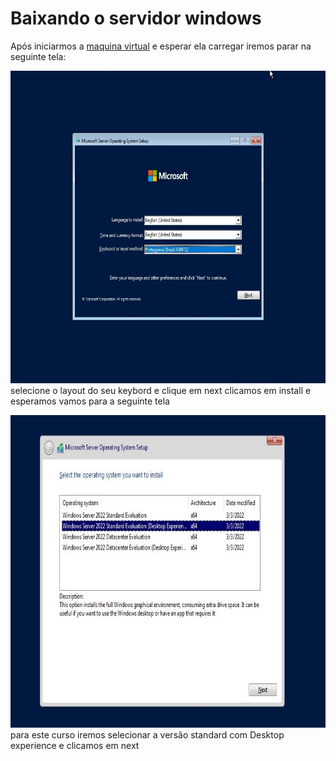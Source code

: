 # Baixando o servidor windows
Após iniciarmos a [maquina virtual](https://github.com/gaamarchi/Windows_Server/blob/main/baixando_servidor/criando_vm.md) e esperar ela carregar iremos parar na seguinte tela:  

<p float="left">
  <img src="linguagem.jpg" width="600" height="500" style="margin-right: 10px;">
  selecione o layout do seu keybord e clique em next 
  clicamos em install e esperamos  
  vamos para a seguinte tela  
</p>
<img src="versoes_windows.jpg" width="600" height="500">    
para este curso iremos selecionar  a versão standard com Desktop experience e clicamos em next